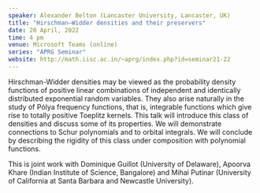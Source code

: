 ```yaml
---
speaker: Alexander Belton (Lancaster University, Lancaster, UK)
title: "Hirschman–Widder densities and their preservers"
date: 20 April, 2022
time: 4 pm
venue: Microsoft Teams (online)
series: "APRG Seminar"
website: http://math.iisc.ac.in/~aprg/index.php?id=seminar21-22
---
```


Hirschman-Widder densities may be viewed as the probability density functions of
positive linear combinations of independent and identically distributed exponential
random variables. They also arise naturally in the study of Pólya frequency functions,
that is, integrable functions which give rise to totally positive Toeplitz kernels.
This talk will introduce this class of densities and discuss some of its properties.
We will demonstrate connections to Schur polynomials and to orbital integrals. We will
conclude by describing the rigidity of this class under composition with polynomial
functions.

This is joint work with Dominique Guillot (University of Delaware), Apoorva Khare
(Indian Institute of Science, Bangalore) and Mihai Putinar (University of California at
Santa Barbara and Newcastle University).

